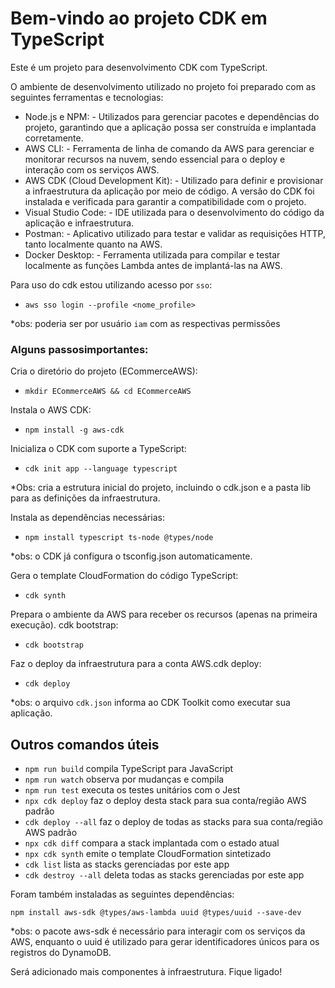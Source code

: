# Bem-vindo ao projeto CDK em TypeScript

Este é um projeto para desenvolvimento CDK com TypeScript.

O ambiente de desenvolvimento utilizado no projeto foi preparado com as seguintes ferramentas e tecnologias:

* Node.js e NPM:        - Utilizados para gerenciar pacotes e dependências do projeto, garantindo que a aplicação possa ser construída e implantada corretamente.
* AWS CLI:              - Ferramenta de linha de comando da AWS para gerenciar e monitorar recursos na nuvem, sendo essencial para o deploy e interação com os serviços AWS.
* AWS CDK (Cloud Development Kit): - Utilizado para definir e provisionar a infraestrutura da aplicação por meio de código. A versão do CDK foi instalada e verificada para garantir a compatibilidade com o projeto.
* Visual Studio Code:   - IDE utilizada para o desenvolvimento do código da aplicação e infraestrutura.
* Postman:              - Aplicativo utilizado para testar e validar as requisições HTTP, tanto localmente quanto na AWS.
* Docker Desktop:       - Ferramenta utilizada para compilar e testar localmente as funções Lambda antes de implantá-las na AWS.

Para uso do cdk estou utilizando acesso por `sso`:
 * `aws sso login --profile <nome_profile>`

  *obs: poderia ser por usuário `iam` com as respectivas permissões

### Alguns passosimportantes:
 Cria o diretório do projeto (ECommerceAWS):

 * `mkdir ECommerceAWS && cd ECommerceAWS`
 
 Instala o AWS CDK:

 * `npm install -g aws-cdk`

 Inicializa o CDK com suporte a TypeScript:

 * `cdk init app --language typescript`

  *Obs: cria a estrutura inicial do projeto, incluindo o cdk.json e a pasta lib para as definições da infraestrutura.

 Instala as dependências necessárias:

 * `npm install typescript ts-node @types/node`

  *obs: o CDK já configura o tsconfig.json automaticamente.

 Gera o template CloudFormation do código TypeScript:

 * `cdk synth`

 Prepara o ambiente da AWS para receber os recursos (apenas na primeira execução). cdk bootstrap: 

 * `cdk bootstrap`

Faz o deploy da infraestrutura para a conta AWS.cdk deploy: 
 * `cdk deploy`

  *obs: o arquivo `cdk.json` informa ao CDK Toolkit como executar sua aplicação.

## Outros comandos úteis

 * `npm run build`      compila TypeScript para JavaScript
 * `npm run watch`      observa por mudanças e compila
 * `npm run test`       executa os testes unitários com o Jest
 * `npx cdk deploy`     faz o deploy desta stack para sua conta/região AWS padrão
 * `cdk deploy --all`   faz o deploy de todas as stacks para sua conta/região AWS padrão	
 * `npx cdk diff`       compara a stack implantada com o estado atual
 * `npx cdk synth`      emite o template CloudFormation sintetizado
 * `cdk list`           lista as stacks gerenciadas por este app
 * `cdk destroy --all`  deleta todas as stacks gerenciadas por este app	

 Foram também instaladas as seguintes dependências:
 
 `npm install aws-sdk @types/aws-lambda uuid @types/uuid --save-dev`

  *obs: o pacote aws-sdk é necessário para interagir com os serviços da AWS, enquanto o uuid é utilizado para gerar identificadores únicos para os registros do DynamoDB.

Será adicionado mais componentes à infraestrutura. Fique ligado!
